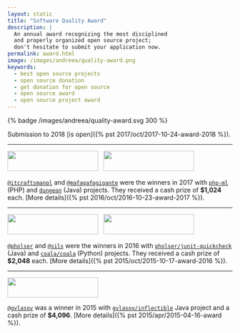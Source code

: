 ```yaml
---
layout: static
title: "Software Quality Award"
description: |
  An annual award recognizing the most disciplined
  and properly organized open source project;
  don't hesitate to submit your application now.
permalink: award.html
image: /images/andreea/quality-award.png
keywords:
  - best open source projects
  - open source donation
  - get donation for open source
  - open source award
  - open source project award
---
```


{% badge /images/andreea/quality-award.svg 300 %}

Submission to 2018 [is open]({% pst 2017/oct/2017-10-24-award-2018 %}).

<hr/>

<img src="http://www.yegor256.com/images/award/2017/winner-itcraftsmanpl.png"
  style="width:203px;height:45px;"/>
&nbsp;
<img src="http://www.yegor256.com/images/award/2017/winner-mafagafogigante.png"
  style="width:203px;height:45px;"/>

[`@itcraftsmanpl`](https://github.com/itcraftsmanpl) and [`@mafagafogigante`](https://github.com/mafagafogigante)
were the winners in 2017
with [`php-ml`](https://github.com/php-ai/php-ml) (PHP)
and [`dungeon`](https://github.com/mafagafogigante/dungeon) (Java) projects. They
received a cash prize of **$1,024** each.
[More details]({% pst 2016/oct/2016-10-23-award-2017 %}).

<hr/>

<img src="http://www.yegor256.com/images/award/2016/winner-pholser.png"
  style="width:203px;height:45px;"/>
&nbsp;
<img src="http://www.yegor256.com/images/award/2016/winner-sils.png"
  style="width:203px;height:45px;"/>

[`@pholser`](https://github.com/pholser) and [`@sils`](https://github.com/sils) were the winners in 2016
with [`pholser/junit-quickcheck`](https://github.com/pholser/junit-quickcheck) (Java)
and [`coala/coala`](https://github.com/coala/coala) (Python) projects. They
received a cash prize of **$2,048** each.
[More details]({% pst 2015/oct/2015-10-17-award-2016 %}).

<hr/>

<img src="http://www.yegor256.com/images/award/2015/winner.png"
  style="width:203px;height:45px;"/>

[`@gvlasov`](https://github.com/gvlasov) was a winner in 2015
with [`gvlasov/inflectible`](https://github.com/gvlasov/inflectible) Java
project and a cash prize of **$4,096**.
[More details]({% pst 2015/apr/2015-04-16-award %}).
